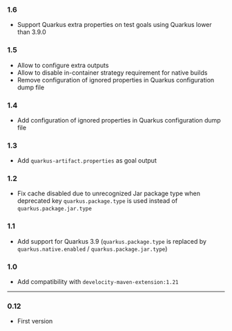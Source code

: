 ### 1.6
- Support Quarkus extra properties on test goals using Quarkus lower than 3.9.0

### 1.5
- Allow to configure extra outputs
- Allow to disable in-container strategy requirement for native builds
- Remove configuration of ignored properties in Quarkus configuration dump file

### 1.4
- Add configuration of ignored properties in Quarkus configuration dump file

### 1.3
- Add `quarkus-artifact.properties` as goal output 

### 1.2
- Fix cache disabled due to unrecognized Jar package type when deprecated key `quarkus.package.type` is used instead of `quarkus.package.jar.type`

### 1.1
- Add support for Quarkus 3.9 (`quarkus.package.type` is replaced by `quarkus.native.enabled` / `quarkus.package.jar.type`)

### 1.0
- Add compatibility with `develocity-maven-extension:1.21`

---

### 0.12
- First version
